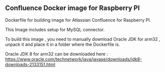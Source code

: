 ## Confluence Docker image for Raspberry PI


Dockerfile for building image for Atlassian Confluence for Raspberry PI.

This Image includes setup for MySQL connector.

To build this image , you need to manually download Oracle JDK for arm32 , unpack it and place it in a folder where the Dockerfile is.

Oracle JDK 8 for arm32 can be downloaded here : https://www.oracle.com/technetwork/java/javase/downloads/jdk8-downloads-2133151.html



